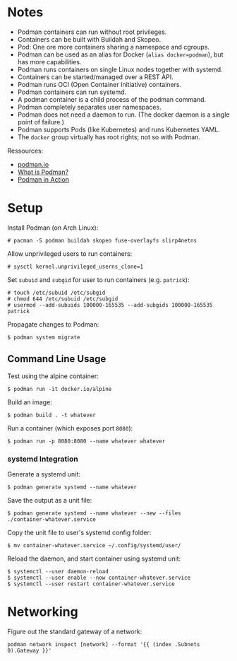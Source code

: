 # Notes

- Podman containers can run without root privileges.
- Containers can be built with Buildah and Skopeo.
- Pod: One ore more containers sharing a namespace and cgroups.
- Podman can be used as an alias for Docker (`alias docker=podman`), but has
  more capabilities.
- Podman runs containers on single Linux nodes together with systemd.
- Containers can be started/managed over a REST API.
- Podman runs OCI (Open Container Initiative) containers.
- Podman containers can run systemd.
- A podman container is a child process of the podman command.
- Podman completely separates user namespaces.
- Podman does not need a daemon to run. (The docker daemon is a single point of
  failure.)
- Podman supports Pods (like Kubernetes) and runs Kubernetes YAML.
- The `docker` group virtually has root rights; not so with Podman.

Ressources:

- [podman.io](https://podman.io/)
- [What is Podman?](https://www.redhat.com/en/topics/containers/what-is-podman)
- [Podman in Action](https://www.manning.com/books/podman-in-action)

# Setup

Install Podman (on Arch Linux):

    # pacman -S podman buildah skopeo fuse-overlayfs slirp4netns

Allow unprivileged users to run containers:

    # sysctl kernel.unprivileged_userns_clone=1

Set `subuid` and `subgid` for user to run containers (e.g. `patrick`):

    # touch /etc/subuid /etc/subgid
    # chmod 644 /etc/subuid /etc/subgid
    # usermod --add-subuids 100000-165535 --add-subgids 100000-165535 patrick

Propagate changes to Podman:

    $ podman system migrate

## Command Line Usage

Test using the alpine container:

    $ podman run -it docker.io/alpine

Build an image:

    $ podman build . -t whatever

Run a container (which exposes port `8080`):

    $ podman run -p 8080:8080 --name whatever whatever

### systemd Integration

Generate a systemd unit:

    $ podman generate systemd --name whatever

Save the output as a unit file:

    $ podman generate systemd --name whatever --new --files
    ./container-whatever.service

Copy the unit file to user's systemd config folder:

    $ mv container-whatever.service ~/.config/systemd/user/

Reload the daemon, and start container using systemd unit:

    $ systemctl --user daemon-reload
    $ systemctl --user enable --now container-whatever.service
    $ systemctl --user restart container-whatever.service

# Networking

Figure out the standard gateway of a network:

    podman network inspect [network] --format '{{ (index .Subnets 0).Gateway }}'
